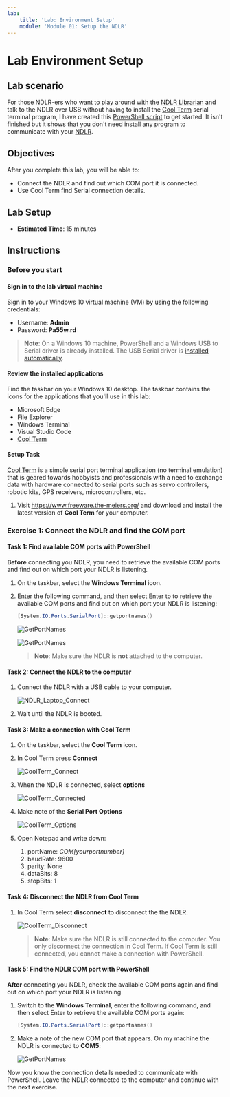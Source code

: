 ```yaml
---
lab:
    title: 'Lab: Environment Setup'
    module: 'Module 01: Setup the NDLR'
---
```


# Lab Environment Setup

## Lab scenario

For those NDLR-ers who want to play around with the [NDLR Librarian](https://github.com/Barilium8/The-NDLR-Librarian) and talk to the NDLR over USB without having to install the [Cool Term](https://github.com/Barilium8/The-NDLR-Librarian/wiki/0) serial terminal program, I have created this [PowerShell script](/blob/main/Allfiles/Labs/01/Solution/NDLRUSBSerial.ps1) to get started. It isn't finished but it shows that you don't need install any program to communicate with your [NDLR](https://conductivelabs.com/).

## Objectives

After you complete this lab, you will be able to:

- Connect the NDLR and find out which COM port it is connected.
- Use Cool Term find Serial connection details.

## Lab Setup

- **Estimated Time**: 15 minutes

## Instructions

### Before you start

#### Sign in to the lab virtual machine

Sign in to your Windows 10 virtual machine (VM) by using the following credentials:

- Username: **Admin**
- Password: **Pa55w.rd**

> **Note**: On a Windows 10 machine, PowerShell and a Windows USB to Serial driver is already installed. The USB Serial driver is [installed automatically](https://docs.microsoft.com/en-us/windows-hardware/drivers/usbcon/usb-driver-installation-based-on-compatible-ids). 

#### Review the installed applications

Find the taskbar on your Windows 10 desktop. The taskbar contains the icons for the applications that you'll use in this lab:

- Microsoft Edge
- File Explorer
- Windows Terminal
- Visual Studio Code
- [Cool Term](https://github.com/Barilium8/The-NDLR-Librarian/wiki/0)

#### Setup Task

[Cool Term](https://www.freeware.the-meiers.org/) is a simple serial port terminal application (no terminal emulation) that is geared towards hobbyists and professionals with a need to exchange data with hardware connected to serial ports such as servo controllers, robotic kits, GPS receivers, microcontrollers, etc.

1. Visit https://www.freeware.the-meiers.org/ and download and install the latest version of **Cool Term** for your computer.

### Exercise 1: Connect the NDLR and find the COM port 

#### Task 1: Find available COM ports with PowerShell

**Before** connecting you NDLR, you need to retrieve the available COM ports and find out on which port your NDLR is listening.

1. On the taskbar, select the **Windows Terminal** icon.
1. Enter the following command, and then select Enter to to retrieve the available COM ports and find out on which port your NDLR is listening:

    ```PowerShell
    [System.IO.Ports.SerialPort]::getportnames()
    ```

    ![GetPortNames](images/getportnames-no-ndlr.png)

    ![GetPortNames](images/getportnames-no-ndlr-result.png)

    > **Note**: Make sure the NDLR is **not** attached to the computer.

#### Task 2: Connect the NDLR to the computer

1. Connect the NDLR with a USB cable to your computer.

    ![NDLR_Laptop_Connect](images/ndlr_laptop.png)

2. Wait until the NDLR is booted.

#### Task 3: Make a connection with Cool Term

1. On the taskbar, select the **Cool Term** icon.

1. In Cool Term press **Connect**

    ![CoolTerm_Connect](images/coolterm_connect.png)

1. When the NDLR is connected, select **options**

    ![CoolTerm_Connected](images/coolterm_connected.png)

1. Make note of the **Serial Port Options**

    ![CoolTerm_Options](images/coolterm_options.png)

1. Open Notepad and write down:

    1. portName: *COM[yourportnumber]*
    1. baudRate: 9600
    1. parity: None
    1. dataBits: 8
    1. stopBits: 1

#### Task 4: Disconnect the NDLR from Cool Term

1. In Cool Term select **disconnect** to disconnect the the NDLR.

    ![CoolTerm_Disconnect](images/coolterm_disconnect.png)

    > **Note**: Make sure the NDLR is still connected to the computer. You only disconnect the connection in Cool Term. If Cool Term is still connected, you cannot make a connection with PowerShell.

#### Task 5: Find the NDLR COM port with PowerShell 

**After** connecting you NDLR, check the available COM ports again and find out on which port your NDLR is listening.

1. Switch to the **Windows Terminal**, enter the following command, and then select Enter to retrieve the available COM ports again:

    ```PowerShell
    [System.IO.Ports.SerialPort]::getportnames()
    ```

1. Make a note of the new COM port that appears. On my machine the NDLR is connected to **COM5**:

    ![GetPortNames](images/getportnames.png)

Now you know the connection details needed to communicate with PowerShell. Leave the NDLR connected to the computer and continue with the next exercise.